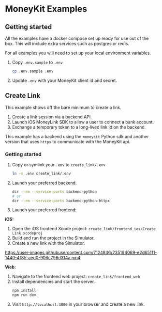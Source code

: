 # MoneyKit Examples

## Getting started

All the examples have a docker compose set up ready for use out of the box. This will include extra services such as postgres or redis.

For all examples you will need to set up your local environment variables.

1. Copy `.env.sample` to `.env`

   ```sh
   cp .env.sample .env
   ```

2. Update `.env` with your MoneyKit client id and secret.

## Create Link

This example shows off the bare minimum to create a link.

1. Create a link session via a backend API.
2. Launch iOS MoneyLink SDK to allow a user to connect a bank account.
3. Exchange a temporary token to a long-lived link id on the backend.

This example has a backend using the `moneykit` Python sdk and another version that uses `httpx` to communicate with the MoneyKit api.

### Getting started

1. Copy or symlink your `.env` to `create_link/.env`

   ```sh
   ln -s .env create_link/.env
   ```

2. Launch your preferred backend.

   ```sh
   dcr --rm --service-ports backend-python
   # or
   dcr --rm --service-ports backend-python-httpx
   ```

3. Launch your preferred frontend:

**iOS:**

1. Open the iOS frontend Xcode project: `create_link/frontend_ios/Create Link.xcodeproj`
2. Build and run the project in the Simulator.
3. Create a new link with the Simulator.

https://user-images.githubusercontent.com/7124846/235194069-e2d65111-1440-4f85-aed0-906c796d314a.mp4

**Web:**

1. Navigate to the frontend web project: `create_link/frontend_web`
2. Install dependencies and start the server.
   ```sh
   npm install
   npm run dev
   ```
3. Visit `http://localhost:3000` in your browser and create a new link.
